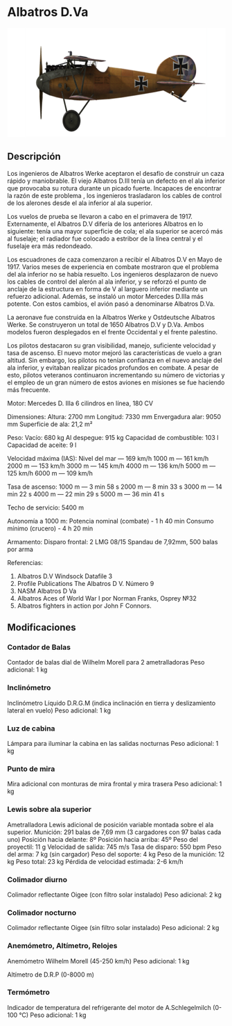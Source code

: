 # Albatros D.Va

![albatrosd5](../images/albatrosd5.png)

## Descripción

Los ingenieros de Albatros Werke aceptaron el desafío de construir un caza rápido y maniobrable. El viejo Albatros D.III tenía un defecto en el ala inferior que provocaba su rotura durante un picado fuerte. Incapaces de encontrar la razón de este problema , los ingenieros trasladaron los cables de control de los alerones desde el ala inferior al ala superior.

Los vuelos de prueba se llevaron a cabo en el primavera de 1917. Externamente, el Albatros D.V difería de los anteriores Albatros en lo siguiente: tenía una mayor superficie de cola; el ala superior se acercó más al fuselaje; el radiador fue colocado a estribor de la línea central y el fuselaje era más redondeado.

Los escuadrones de caza comenzaron a recibir el Albatros D.V en Mayo de 1917. Varios meses de experiencia en combate mostraron que el problema del ala inferior no se había resuelto. Los ingenieros desplazaron de nuevo los cables de control del alerón al ala inferior, y se reforzó el punto de anclaje de la estructura en forma de V al larguero inferior mediante un refuerzo adicional. Además, se instaló un motor Mercedes D.IIIa más potente. Con estos cambios, el avión pasó a denominarse Albatros D.Va.

La aeronave fue construida en la Albatros Werke y Ostdeutsche Albatros Werke. Se construyeron un total de 1650 Albatros D.V y D.Va. Ambos modelos fueron desplegados en el frente Occidental y el frente palestino.

Los pilotos destacaron su gran visibilidad, manejo, suficiente velocidad y tasa de ascenso. El nuevo motor mejoró las características de vuelo a gran altitud. Sin embargo, los pilotos no tenían confianza en el nuevo anclaje del ala inferior, y evitaban realizar picados profundos en combate. A pesar de esto, pilotos veteranos continuaron incrementando su número de victorias y el empleo de un gran número de estos aviones en misiones se fue haciendo más frecuente.


Motor:
Mercedes D. IIIa 6 cilindros en línea, 180 CV

Dimensiones:
Altura: 2700 mm
Longitud: 7330 mm
Envergadura alar: 9050 mm
Superficie de ala: 21,2 m²

Peso:
Vacío: 680 kg
Al despegue: 915 kg
Capacidad de combustible: 103 l
Capacidad de aceite: 9 l

Velocidad máxima (IAS):
Nivel del mar — 169 km/h
1000 m — 161 km/h
2000 m — 153 km/h
3000 m — 145 km/h
4000 m — 136 km/h
5000 m — 125 km/h
6000 m — 109 km/h

Tasa de ascenso:
1000 m —  3 min 58 s
2000 m —  8 min 33 s
3000 m — 14 min 22 s
4000 m — 22 min 29 s
5000 m — 36 min 41 s

Techo de servicio: 5400 m

Autonomía a 1000 m:
Potencia nominal (combate) - 1 h 40 min
Consumo mínimo (crucero) - 4 h 20 min

Armamento:
Disparo frontal: 2 LMG 08/15 Spandau de 7,92mm, 500 balas por arma

Referencias:
1) Albatros D.V  Windsock Datafile 3
2) Profile Publications The Albatros D V. Número 9
3) NASM Albatros D Va
4) Albatros Aces of World War I por Norman Franks, Osprey №32
5) Albatros fighters in action por John F Connors.

## Modificaciones


### Contador de Balas

Contador de balas dial de Wilhelm Morell para 2 ametralladoras
Peso adicional: 1 kg


### Inclinómetro

Inclinómetro Líquido D.R.G.M (indica inclinación en tierra y deslizamiento lateral en vuelo)
Peso adicional: 1 kg


### Luz de cabina

Lámpara para iluminar la cabina en las salidas nocturnas
Peso adicional: 1 kg


### Punto de mira

Mira adicional con monturas de mira frontal y mira trasera
Peso adicional: 1 kg


### Lewis sobre ala superior

Ametralladora Lewis adicional de posición variable montada sobre el ala superior.
Munición: 291 balas de 7,69 mm (3 cargadores con 97 balas cada uno)
Posición hacia delante: 8º
Posición hacia arriba: 45º
Peso del proyectil: 11 g
Velocidad de salida: 745 m/s
Tasa de disparo: 550 bpm
Peso del arma: 7 kg (sin cargador)
Peso del soporte: 4 kg
Peso de la munición: 12 kg
Peso total: 23 kg
Pérdida de velocidad estimada: 2-6 km/h


### Colimador diurno

Colimador reflectante Oigee (con filtro solar instalado)
Peso adicional: 2 kg


### Colimador nocturno

Colimador reflectante Oigee (sin filtro solar instalado)
Peso adicional: 2 kg


### Anemómetro, Altímetro, Relojes

Anemómetro Wilhelm Morell (45-250 km/h)
Peso adicional: 1 kg

Altímetro de D.R.P (0-8000 m)


### Termómetro

Indicador de temperatura del refrigerante del motor de A.Schlegelmilch (0-100 °C)
Peso adicional: 1 kg
